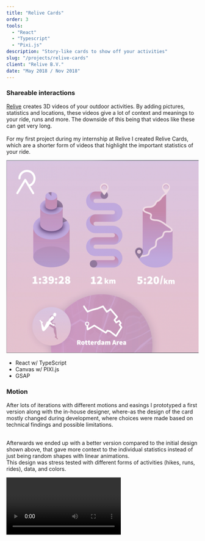 ```yaml
---
title: "Relive Cards"
order: 3
tools:
  - "React"
  - "Typescript"
  - "Pixi.js"
description: "Story-like cards to show off your activities"
slug: "/projects/relive-cards"
client: "Relive B.V."
date: "May 2018 / Nov 2018"
---
```


<div class="project--cards content__wrapper">
<div class="content__left">

### Shareable interactions

<a href="https://relive.cc" target="_blank">Relive</a> creates 3D videos of your outdoor activities.
By adding pictures, statistics and locations, these videos give a lot of context and meanings to your ride, runs and more. The downside of this being that videos
like these can get very long.<br/><br/>
For my first project during my internship at Relive I created Relive Cards, which are a shorter form of videos that highlight the
important statistics of your ride.

</div>

<div class="content__right">

  <img src="./assets/relive-cards_card-pink.png"/>

</div>
</div>

<div class="tools">

- React w/ TypeScript
- Canvas w/ PIXI.js
- GSAP

</div>

<div class="project--cards content__wrapper">
<div class="content__left align-center">

### Motion

After lots of iterations with different motions and easings I prototyped a first version along with the in-house designer, where-as the design
of the card mostly changed during development, where choices were made based on technical findings and possible limitations. <br/><br/>

Afterwards we ended up with a better version compared to the initial design shown above, that gave more context to the individual statistics instead of just being random shapes with linear animations.<br/> This design was stress tested with different forms of activities (hikes, runs, rides), data, and colors.

</div>

<div class="content__right align-right ">

![](./assets/relive-cards_final.mp4)

</div>
</div>
